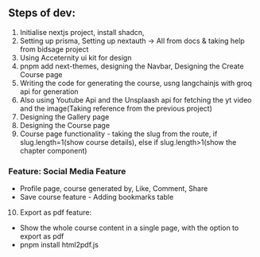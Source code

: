 ## Steps of dev:
1. Initialise nextjs project, install shadcn, 
2. Setting up prisma, Setting up nextauth -> All from docs & taking help from bidsage project
3. Using Acceternity ui kit for design
4. pnpm add next-themes, designing the Navbar, Designing the Create Course page
5. Writing the code for generating the course, usng langchainjs with groq api for generation
6. Also using Youtube Api and the Unsplaash api for fetching the yt video and the image(Taking reference from the previous project)
7. Designing the Gallery page
8. Designing the Course page
9. Course page functionality - taking the slug from the route, if slug.length=1(show course details), else if slug.length>1(show the chapter component)

### Feature: Social Media Feature
- Profile page, course generated by, Like, Comment, Share
- Save course feature - Adding bookmarks table

10. Export as pdf feature:
- Show the whole course content in a single page, with the option to export as pdf
- pnpm install html2pdf.js